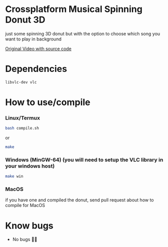 # Crossplatform Musical Spinning Donut 3D

just some spinning 3D donut but with the option to choose which song you want to play in background

[Original Video with source code](https://www.youtube.com/watch?v=DEqXNfs_HhY)

# Dependencies
```bash
libvlc-dev vlc
```
# How to use/compile
### Linux/Termux
```bash
bash compile.sh
```
or
```bash
make
```
### Windows (MinGW-64) (you will need to setup the VLC library in your windows host)
```bash
make win
```
### MacOS
if you have one and compiled the donut, send pull request about how to compile for MacOS

# Know bugs
* No bugs 💯💯
